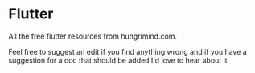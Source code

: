 # Flutter
All the free flutter resources from hungrimind.com.

Feel free to suggest an edit if you find anything wrong and if you have a suggestion for a doc that should be added I'd love to hear about it
